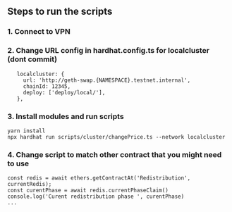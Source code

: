 ## Steps to run the scripts

### 1. Connect to VPN

### 2. Change URL config in hardhat.config.ts for localcluster (dont commit)

```
   localcluster: {
     url: 'http://geth-swap.{NAMESPACE}.testnet.internal',
     chainId: 12345,
     deploy: ['deploy/local/'],
   },
```

### 3. Install modules and run scripts

```
yarn install
npx hardhat run scripts/cluster/changePrice.ts --network localcluster
```

### 4. Change script to match other contract that you might need to use

```
const redis = await ethers.getContractAt('Redistribution', currentRedis);
const curentPhase = await redis.currentPhaseClaim()
console.log('Curent redistribution phase ', curentPhase)
...
```
